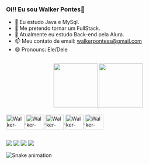 ### Oi!! Eu sou Walker Pontes👋

- 🌱 Eu estudo Java e MySql.
- 👯 Me pretendo tornar um FullStack.
- 🏫 Atualmente eu estudo Back-end pela Alura.
- 📫 Meu contato de email: walkerpontess@gmail.com
- 😄 Pronouns: Ele/Dele


## 


<div align="center">
  <a href="https://github.com/walkerpontes">
  <img height="120em" src="https://github-readme-stats.vercel.app/api?username=walkerpontes&show_icons=true&theme=dark&include_all_commits=true&count_private=true"/>
  <img height="120em" src="https://github-readme-stats.vercel.app/api/top-langs/?username=walkerpontes&layout=compact&langs_count=7&theme=dark"/>
</div>
  
 <div style="display: inline_block"><br>
  <img align="center" alt="Walker-Java" height="40" width="50" src="https://cdn.jsdelivr.net/gh/devicons/devicon/icons/java/java-original-wordmark.svg">
  <img align="center" alt="Walker-MySQL" height="40" width="50" src="https://cdn.jsdelivr.net/gh/devicons/devicon/icons/mysql/mysql-plain-wordmark.svg">
   <img align="center" alt="Walker-VsCode" height="40" width="50" src="https://cdn.jsdelivr.net/gh/devicons/devicon/icons/vscode/vscode-original.svg">
   <img align="center" alt="Walker-Linux" height="40" width="50" src="https://cdn.jsdelivr.net/gh/devicons/devicon/icons/linux/linux-original.svg">
   <img align="center" alt="Walker-IntelliJ" height="40" width="50" src="https://cdn.jsdelivr.net/gh/devicons/devicon/icons/intellij/intellij-plain.svg">
 </div>
  
 ##
  
  <div>
    <a href="https://www.instagram.com/walkeer.exe/" target="_blank"><img src="https://img.shields.io/badge/Instagram-E4405F?style=for-the-badge&logo=instagram&logoColor=white" target="_blank"></a>
    <a href="https://www.linkedin.com/in/walkerpontes/" target="_blank"><img src="https://img.shields.io/badge/LinkedIn-0077B5?style=for-the-badge&logo=linkedin&logoColor=white" target="_blank"></a>
    <a href="https://api.whatsapp.com/send?phone=5598982404914&text=Me%20mande%20um%20oi!" target="_blank"><img src="https://img.shields.io/badge/WhatsApp-25D366?style=for-the-badge&logo=whatsapp&logoColor=white" target="_blank"></a>
    <a href="mailto:walkerpontess@gmail.com" target="_blank"><img src="https://img.shields.io/badge/Gmail-D14836?style=for-the-badge&logo=gmail&logoColor=white" target="_blank"></a>
 </div>
  
  
  ![Snake animation](https://github.com/walkerpontes/walkerpontes/blob/output/github-contribution-grid-snake.svg)
  
  
  
  

